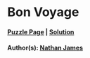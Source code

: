 # Bon Voyage

#### [Puzzle Page](1.4-p.pdf) | [Solution](1.4.pdf)
#### Author(s): [Nathan James](../../../../search.html?q=Nathan+James)

